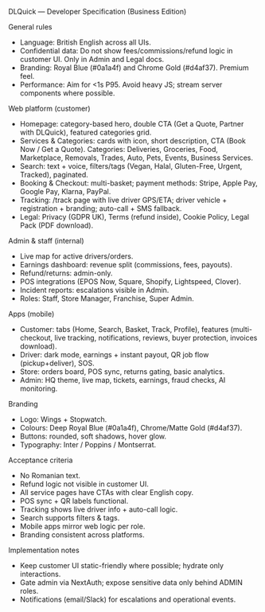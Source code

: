 DLQuick — Developer Specification (Business Edition)

General rules
- Language: British English across all UIs.
- Confidential data: Do not show fees/commissions/refund logic in customer UI. Only in Admin and Legal docs.
- Branding: Royal Blue (#0a1a4f) and Chrome Gold (#d4af37). Premium feel.
- Performance: Aim for <1s P95. Avoid heavy JS; stream server components where possible.

Web platform (customer)
- Homepage: category-based hero, double CTA (Get a Quote, Partner with DLQuick), featured categories grid.
- Services & Categories: cards with icon, short description, CTA (Book Now / Get a Quote). Categories: Deliveries, Groceries, Food, Marketplace, Removals, Trades, Auto, Pets, Events, Business Services.
- Search: text + voice, filters/tags (Vegan, Halal, Gluten-Free, Urgent, Tracked), paginated.
- Booking & Checkout: multi-basket; payment methods: Stripe, Apple Pay, Google Pay, Klarna, PayPal.
- Tracking: /track page with live driver GPS/ETA; driver vehicle + registration + branding; auto-call + SMS fallback.
- Legal: Privacy (GDPR UK), Terms (refund inside), Cookie Policy, Legal Pack (PDF download).

Admin & staff (internal)
- Live map for active drivers/orders.
- Earnings dashboard: revenue split (commissions, fees, payouts).
- Refund/returns: admin-only.
- POS integrations (EPOS Now, Square, Shopify, Lightspeed, Clover).
- Incident reports: escalations visible in Admin.
- Roles: Staff, Store Manager, Franchise, Super Admin.

Apps (mobile)
- Customer: tabs (Home, Search, Basket, Track, Profile), features (multi-checkout, live tracking, notifications, reviews, buyer protection, invoices download).
- Driver: dark mode, earnings + instant payout, QR job flow (pickup+deliver), SOS.
- Store: orders board, POS sync, returns gating, basic analytics.
- Admin: HQ theme, live map, tickets, earnings, fraud checks, AI monitoring.

Branding
- Logo: Wings + Stopwatch.
- Colours: Deep Royal Blue (#0a1a4f), Chrome/Matte Gold (#d4af37).
- Buttons: rounded, soft shadows, hover glow.
- Typography: Inter / Poppins / Montserrat.

Acceptance criteria
- No Romanian text.
- Refund logic not visible in customer UI.
- All service pages have CTAs with clear English copy.
- POS sync + QR labels functional.
- Tracking shows live driver info + auto-call logic.
- Search supports filters & tags.
- Mobile apps mirror web logic per role.
- Branding consistent across platforms.

Implementation notes
- Keep customer UI static-friendly where possible; hydrate only interactions.
- Gate admin via NextAuth; expose sensitive data only behind ADMIN roles.
- Notifications (email/Slack) for escalations and operational events.
